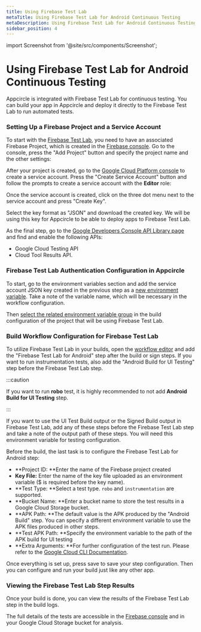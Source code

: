 ```yaml
---
title: Using Firebase Test Lab
metaTitle: Using Firebase Test Lab for Android Continuous Testing
metaDescription: Using Firebase Test Lab for Android Continuous Testing
sidebar_position: 4
---
```


import Screenshot from '@site/src/components/Screenshot';

# Using Firebase Test Lab for Android Continuous Testing

Appcircle is integrated with Firebase Test Lab for continuous testing. You can build your app in Appcircle and deploy it directly to the Firebase Test Lab to run automated tests.

### Setting Up a Firebase Project and a Service Account

To start with the [Firebase Test Lab](https://firebase.google.com/products/test-lab), you need to have an associated Firebase Project, which is created in the [Firebase console](https://console.firebase.google.com). Go to the console, press the "Add Project" button and specify the project name and the other settings:

<Screenshot url='https://cdn.appcircle.io/docs/assets/image (45).png' />

After your project is created, go to the [Google Cloud Platform console](https://console.cloud.google.com/iam-admin/serviceaccounts/) to create a service account. Press the "Create Service Account" button and follow the prompts to create a service account with the **Editor** role:

<Screenshot url='https://cdn.appcircle.io/docs/assets/image (49).png' />

Once the service account is created, click on the three dot menu next to the service account and press "Create Key".

<Screenshot url='https://cdn.appcircle.io/docs/assets/image (50).png' />

Select the key format as "JSON" and download the created key. We will be using this key for Appcircle to be able to deploy apps to Firebase Test Lab.

<Screenshot url='https://cdn.appcircle.io/docs/assets/image (51).png' />

As the final step, go to the [Google Developers Console API Library page](https://console.developers.google.com/apis/library) and find and enable the following APIs:

- Google Cloud Testing API
- Cloud Tool Results API.

<Screenshot url='https://cdn.appcircle.io/docs/assets/image (61).png' />

### Firebase Test Lab Authentication Configuration in Appcircle

To start, go to the environment variables section and add the service account JSON key created in the previous step as a [new environment variable](../environment-variables/managing-variables.md#creating-environment-variable-groups). Take a note of the variable name, which will be necessary in the workflow configuration.

<Screenshot url='https://cdn.appcircle.io/docs/assets/firebasetestlab-environment.png' />

Then [select the related environment variable group](../environment-variables/managing-variables.md#using-environment-variable-groups-in-builds) in the build configuration of the project that will be using Firebase Test Lab.

<Screenshot url='https://cdn.appcircle.io/docs/assets/firebasetestlab-config-env-select.png' />

### Build Workflow Configuration for Firebase Test Lab

To utilize Firebase Test Lab in your builds, open the [workflow editor](../workflows/index.md) and add the "Firebase Test Lab for Android" step after the build or sign steps. If you want to run instrumentation tests, also add the "Android Build for UI Testing" step before the Firebase Test Lab step.

:::caution

If you want to run **robo** test, it is highly recommended to not add **Android Build for UI Testing** step.

:::

<Screenshot url='https://cdn.appcircle.io/docs/assets/firebasetestlab-workflow-select.png' />

If you want to use the UI Test Build output or the Signed Build output in Firebase Test Lab, add any of these steps before the Firebase Test Lab step and take a note of the output path of these steps. You will need this environment variable for testing configuration.

<Screenshot url='https://cdn.appcircle.io/docs/assets/firebasetestlab-ui-test-workflow.png' />

<Screenshot url='https://cdn.appcircle.io/docs/assets/firebasetestlab-android-sign-workflow.png' />

Before the build, the last task is to configure the Firebase Test Lab for Android step:

- **Project ID: **Enter the name of the Firebase project created
- **Key File:** Enter the name of the key file uploaded as an environment variable ($ is required before the key name).
- **Test Type: **Select a test type. `robo` and `instrumentation` are supported.
- **Bucket Name: **Enter a bucket name to store the test results in a Google Cloud Storage bucket.
- **APK Path: **The default value is the APK produced by the "Android Build" step. You can specify a different environment variable to use the APK files produced in other steps.
- **Test APK Path: **Specify the environment variable to the path of the APK build for UI testing
- **Extra Arguments: **For further configuration of the test run. Please refer to the [Google Cloud CLI Documentation](https://cloud.google.com/sdk/gcloud/reference/firebase/test/android/run).

Once everything is set up, press save to save your step configuration. Then you can configure and run your build just like any other app.

<Screenshot url='https://cdn.appcircle.io/docs/assets/firebasetestlab-android-firebase-workflow.png' />

### Viewing the Firebase Test Lab Step Results

Once your build is done, you can view the results of the Firebase Test Lab step in the build logs.

<Screenshot url='https://cdn.appcircle.io/docs/assets/firebasetestlab-android-test-result.png' />

The full details of the tests are accessible in the [Firebase console](https://console.firebase.google.com) and in your Google Cloud Storage bucket for analysis.

<Screenshot url='https://cdn.appcircle.io/docs/assets/image (63).png' />
